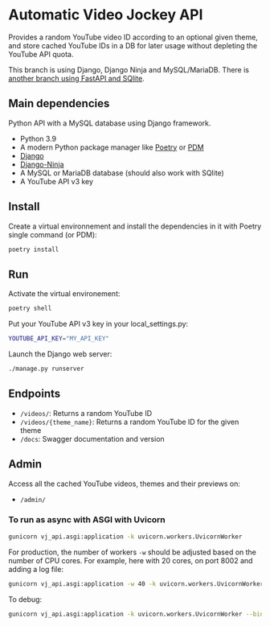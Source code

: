 # Automatic Video Jockey API

Provides a random YouTube video ID according to an optional given theme, and store cached YouTube IDs in a DB for later usage without depleting the YouTube API quota.

This branch is using Django, Django Ninja and MySQL/MariaDB. There is [another branch using FastAPI and SQlite](https://github.com/bolinocroustibat/vj-api/tree/fastapi).


## Main dependencies

Python API with a MySQL database using Django framework.

- Python 3.9
- A modern Python package manager like [Poetry](https://python-poetry.org/) or [PDM](https://pdm.fming.dev/)
- [Django](https://www.djangoproject.com/)
- [Django-Ninja](https://django-ninja.rest-framework.com/)
- A MySQL or MariaDB database (should also work with SQlite)
- A YouTube API v3 key


## Install

Create a virtual environnement and install the dependencies in it with Poetry single command (or PDM):
```sh
poetry install
```

## Run 

Activate the virtual environement:
```sh
poetry shell
```

Put your YouTube API v3 key in your local_settings.py:
```sh
YOUTUBE_API_KEY="MY_API_KEY"
```

Launch the Django web server:
```sh
./manage.py runserver
```

## Endpoints

- `/videos/`: Returns a random YouTube ID
- `/videos/{theme_name}`: Returns a random YouTube ID for the given theme
- `/docs`: Swagger documentation and version


## Admin

Access all the cached YouTube videos, themes and their previews on:
- `/admin/`


### To run as async with ASGI with Uvicorn

```sh
gunicorn vj_api.asgi:application -k uvicorn.workers.UvicornWorker
```

For production, the number of workers `-w` should be adjusted based on the number of CPU cores.
For example, here with 20 cores, on port 8002 and adding a log file:
```sh
gunicorn vj_api.asgi:application -w 40 -k uvicorn.workers.UvicornWorker --bind "0.0.0.0:8002"
```

To debug:
```sh
gunicorn vj_api.asgi:application -k uvicorn.workers.UvicornWorker --bind "0.0.0.0:8002" --log-level debug
```
